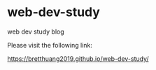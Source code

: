 # web-dev-study
web dev study blog

Please visit the following link:

https://bretthuang2019.github.io/web-dev-study/

